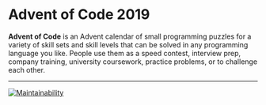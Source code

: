 # Advent of Code 2019

**Advent of Code** is an Advent calendar of small programming puzzles for a variety of skill sets and skill levels that can be solved in any programming language you like. People use them as a speed contest, interview prep, company training, university coursework, practice problems, or to challenge each other.

***

[![Maintainability](https://api.codeclimate.com/v1/badges/71c48e5b8b657d40732e/maintainability)](https://api.codeclimate.com/v1/badges/cf422222d254fafbf346/maintainability)
